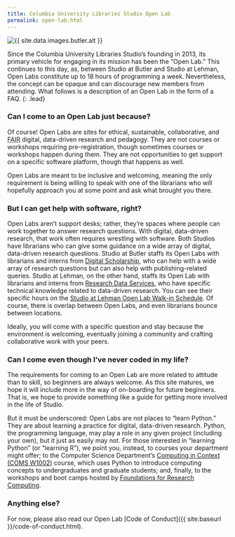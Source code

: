 ```yaml
---
title: Columbia University Libraries Studio Open Lab
permalink: open-lab.html
---
```


<img alt="{{ site.data.images.butler.alt }}" src="{{ site.data.images.butler.src }}" class="img-fluid img-thumbnail" />

Since the Columbia University Libraries Studio’s founding in 2013, its primary
vehicle for engaging in its mission has been the “Open Lab.” This continues to
this day, as, between Studio at Butler and Studio at Lehman, Open Labs
constitute up to 18 hours of programming a week. Nevertheless, the concept can
be opaque and can discourage new members from attending. What follows is a
description of an Open Lab in the form of a FAQ.
{: .lead}

### Can I come to an Open Lab just because?

Of course! Open Labs are sites for ethical, sustainable, collaborative, and
<abbr title="Findable, Accessible, Interoperable, Reusable"
class="initialism">FAIR</abbr> digital, data-driven research and pedagogy.
They are not courses or workshops requiring pre-registration, though sometimes
courses or workshops happen during them. They are not opportunities to get
support on a specific software platform, though that happens as well. 

Open Labs are meant to be inclusive and welcoming, meaning the only
requirement is being willing to speak with one of the librarians who will
hopefully approach you at some point and ask what brought you there.

### But I can get help with software, right?

Open Labs aren’t support desks; rather, they’re spaces where people can work
together to answer research questions. With digital, data-driven research,
that work often requires wrestling with software. Both Studios have librarians
who can give some guidance on a wide array of digital, data-driven research
questions. Studio at Butler staffs its Open Labs with librarians and interns
from [Digital
Scholarship](https://library.columbia.edu/services/digital-scholarship.html.html),
who can help with a wide array of research questions but can also help with
publishing-related queries. Studio at Lehman, on the other hand, staffs its
Open Lab with librarians and interns from [Research Data
Services](https://library.columbia.edu/services/research-data-services.html),
who have specific technical knowledge related to data-driven research. You can
see their specific hours on the [Studio at Lehman Open Lab Walk-in
Schedule](https://library.columbia.edu/services/research-data-services/schedule.html).
Of course, there is overlap between Open Labs, and even librarians bounce
between locations.

Ideally, you will come with a specific question and stay because the
environment is welcoming, eventually joining a community and crafting
collaborative work with your peers.

### Can I come even though I’ve never coded in my life?

The requirements for coming to an Open Lab are more related to attitude than
to skill, so beginners are always welcome. As this site matures, we hope it
will include more in the way of on-boarding for future beginners. That is, we
hope to provide something like a guide for getting more involved in the life
of Studio. 

But it must be underscored: Open Labs are not places to “learn Python.” They
are about learning a practice for digital, data-driven research. Python, the
programming language, may play a role in any given project (including your
own), but it just as easily may not. For those interested in “learning Python”
(or “learning R”), we point you, instead, to courses your department might
offer; to the Computer Science Department’s [Computing in Context (COMS
W1002)](http://bulletin.columbia.edu/search/?P=%22Computing%20in%20Context%22)
course, which uses Python to introduce computing concepts to undergraduates
and graduate students; and, finally, to the workshops and boot camps hosted by
[Foundations for Research
Computing](http://rcfoundations.research.columbia.edu).

### Anything else?

For now, please also read our Open Lab [Code of Conduct]({{ site.baseurl
}}/code-of-conduct.html).
